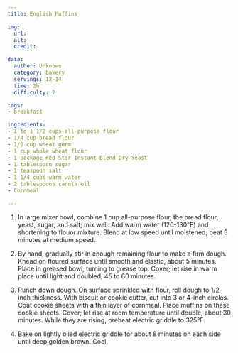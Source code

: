 ```yaml
---
title: English Muffins

img:
  url: 
  alt: 
  credit: 

data:
  author: Unknown
  category: bakery
  servings: 12-14
  time: 2h
  difficulty: 2

tags:
- breakfast

ingredients:
- 1 to 1 1/2 cups all-purpose flour
- 1/4 cup bread flour
- 1/2 cup wheat germ
- 1 cup whole wheat flour
- 1 package Red Star Instant Blend Dry Yeast
- 1 tablespoon sugar
- 1 teaspoon salt
- 1 1/4 cups warm water
- 2 tablespoons canola oil
- Cornmeal

---
```


1. In large mixer bowl, combine 1 cup all-purpose flour, the bread flour, yeast, sugar, and salt; mix well. Add warm water (120-130°F) and shortening to flouor mixture. Blend at low speed until moistened; beat 3 minutes at medium speed. 

2. By hand, gradually stir in enough remaining flour to make a firm dough. Knead on floured surface until smooth and elastic, about 5 minutes. Place in greased bowl, turning to grease top. Cover; let rise in warm place until light and doubled, 45 to 60 minutes.

3. Punch down dough. On surface sprinkled with flour, roll dough to 1/2 inch thickness. With biscuit or cookie cutter, cut into 3 or 4-inch circles. Coat cookie sheets with a thin layer of cornmeal. Place muffins on these cookie sheets. Cover; let rise at room temperature until double, about 30 minutes. While they are rising, preheat electric griddle to 325°F.

4. Bake on lightly oiled electric griddle for about 8 minutes on each side until deep golden brown. Cool.